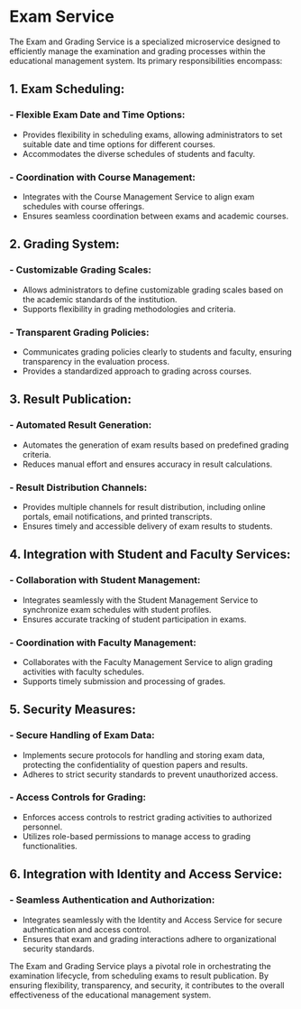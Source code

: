 # Exam Service

The Exam and Grading Service is a specialized microservice designed to efficiently manage the examination and grading
processes within the educational management system. Its primary responsibilities encompass:

## 1. Exam Scheduling:

### - Flexible Exam Date and Time Options:

- Provides flexibility in scheduling exams, allowing administrators to set suitable date and time options for different
  courses.
- Accommodates the diverse schedules of students and faculty.

### - Coordination with Course Management:

- Integrates with the Course Management Service to align exam schedules with course offerings.
- Ensures seamless coordination between exams and academic courses.

## 2. Grading System:

### - Customizable Grading Scales:

- Allows administrators to define customizable grading scales based on the academic standards of the institution.
- Supports flexibility in grading methodologies and criteria.

### - Transparent Grading Policies:

- Communicates grading policies clearly to students and faculty, ensuring transparency in the evaluation process.
- Provides a standardized approach to grading across courses.

## 3. Result Publication:

### - Automated Result Generation:

- Automates the generation of exam results based on predefined grading criteria.
- Reduces manual effort and ensures accuracy in result calculations.

### - Result Distribution Channels:

- Provides multiple channels for result distribution, including online portals, email notifications, and printed
  transcripts.
- Ensures timely and accessible delivery of exam results to students.

## 4. Integration with Student and Faculty Services:

### - Collaboration with Student Management:

- Integrates seamlessly with the Student Management Service to synchronize exam schedules with student profiles.
- Ensures accurate tracking of student participation in exams.

### - Coordination with Faculty Management:

- Collaborates with the Faculty Management Service to align grading activities with faculty schedules.
- Supports timely submission and processing of grades.

## 5. Security Measures:

### - Secure Handling of Exam Data:

- Implements secure protocols for handling and storing exam data, protecting the confidentiality of question papers and
  results.
- Adheres to strict security standards to prevent unauthorized access.

### - Access Controls for Grading:

- Enforces access controls to restrict grading activities to authorized personnel.
- Utilizes role-based permissions to manage access to grading functionalities.

## 6. Integration with Identity and Access Service:

### - Seamless Authentication and Authorization:

- Integrates seamlessly with the Identity and Access Service for secure authentication and access control.
- Ensures that exam and grading interactions adhere to organizational security standards.

The Exam and Grading Service plays a pivotal role in orchestrating the examination lifecycle, from scheduling exams to
result publication. By ensuring flexibility, transparency, and security, it contributes to the overall effectiveness of
the educational management system.
